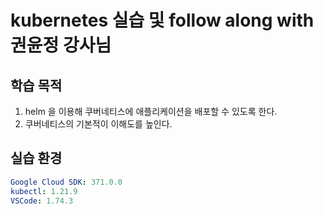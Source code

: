 # kubernetes 실습 및 follow along with 권윤정 강사님

## 학습 목적
1. helm 을 이용해 쿠버네티스에 애플리케이션을 배포할 수 있도록 한다.
2. 쿠버네티스의 기본적이 이해도를 높인다.

## 실습 환경
``` yaml
Google Cloud SDK: 371.0.0
kubectl: 1.21.9
VSCode: 1.74.3
```
